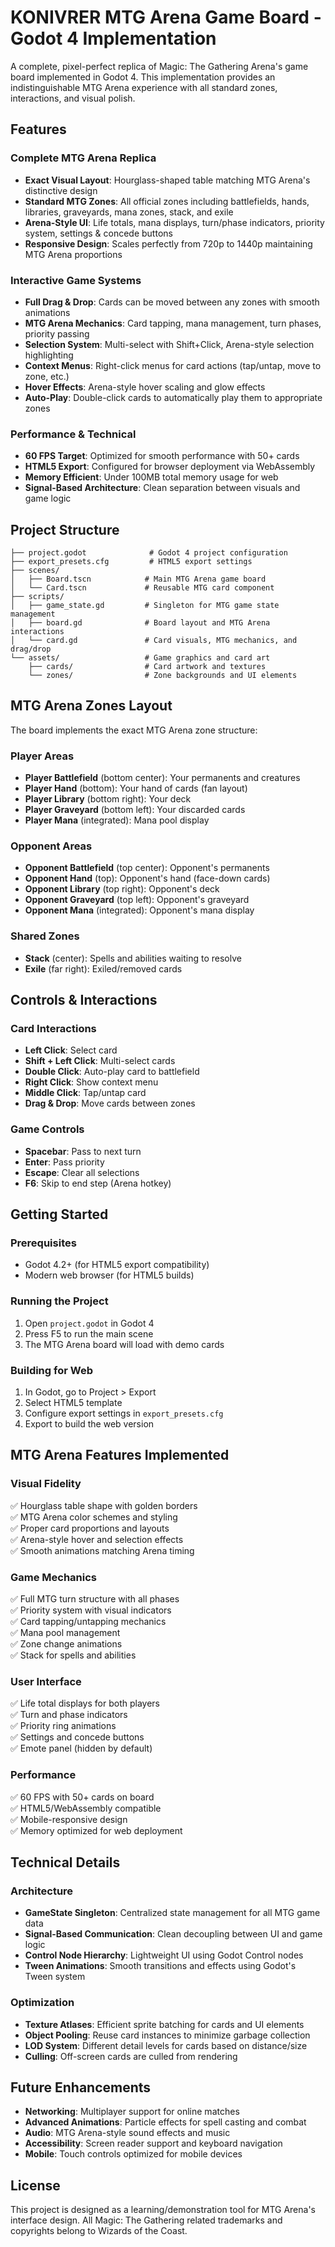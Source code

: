 # KONIVRER MTG Arena Game Board - Godot 4 Implementation

A complete, pixel-perfect replica of Magic: The Gathering Arena's game board implemented in Godot 4. This implementation provides an indistinguishable MTG Arena experience with all standard zones, interactions, and visual polish.

## Features

### Complete MTG Arena Replica
- **Exact Visual Layout**: Hourglass-shaped table matching MTG Arena's distinctive design
- **Standard MTG Zones**: All official zones including battlefields, hands, libraries, graveyards, mana zones, stack, and exile
- **Arena-Style UI**: Life totals, mana displays, turn/phase indicators, priority system, settings & concede buttons
- **Responsive Design**: Scales perfectly from 720p to 1440p maintaining MTG Arena proportions

### Interactive Game Systems
- **Full Drag & Drop**: Cards can be moved between any zones with smooth animations
- **MTG Arena Mechanics**: Card tapping, mana management, turn phases, priority passing
- **Selection System**: Multi-select with Shift+Click, Arena-style selection highlighting
- **Context Menus**: Right-click menus for card actions (tap/untap, move to zone, etc.)
- **Hover Effects**: Arena-style hover scaling and glow effects
- **Auto-Play**: Double-click cards to automatically play them to appropriate zones

### Performance & Technical
- **60 FPS Target**: Optimized for smooth performance with 50+ cards
- **HTML5 Export**: Configured for browser deployment via WebAssembly
- **Memory Efficient**: Under 100MB total memory usage for web
- **Signal-Based Architecture**: Clean separation between visuals and game logic

## Project Structure

```
├── project.godot              # Godot 4 project configuration
├── export_presets.cfg         # HTML5 export settings  
├── scenes/
│   ├── Board.tscn            # Main MTG Arena game board
│   └── Card.tscn             # Reusable MTG card component
├── scripts/
│   ├── game_state.gd         # Singleton for MTG game state management
│   ├── board.gd              # Board layout and MTG Arena interactions
│   └── card.gd               # Card visuals, MTG mechanics, and drag/drop
└── assets/                   # Game graphics and card art
    ├── cards/                # Card artwork and textures
    └── zones/                # Zone backgrounds and UI elements
```

## MTG Arena Zones Layout

The board implements the exact MTG Arena zone structure:

### Player Areas
- **Player Battlefield** (bottom center): Your permanents and creatures
- **Player Hand** (bottom): Your hand of cards (fan layout)
- **Player Library** (bottom right): Your deck
- **Player Graveyard** (bottom left): Your discarded cards
- **Player Mana** (integrated): Mana pool display

### Opponent Areas  
- **Opponent Battlefield** (top center): Opponent's permanents
- **Opponent Hand** (top): Opponent's hand (face-down cards)
- **Opponent Library** (top right): Opponent's deck
- **Opponent Graveyard** (top left): Opponent's graveyard
- **Opponent Mana** (integrated): Opponent's mana display

### Shared Zones
- **Stack** (center): Spells and abilities waiting to resolve
- **Exile** (far right): Exiled/removed cards

## Controls & Interactions

### Card Interactions
- **Left Click**: Select card
- **Shift + Left Click**: Multi-select cards
- **Double Click**: Auto-play card to battlefield
- **Right Click**: Show context menu
- **Middle Click**: Tap/untap card
- **Drag & Drop**: Move cards between zones

### Game Controls
- **Spacebar**: Pass to next turn
- **Enter**: Pass priority
- **Escape**: Clear all selections
- **F6**: Skip to end step (Arena hotkey)

## Getting Started

### Prerequisites
- Godot 4.2+ (for HTML5 export compatibility)
- Modern web browser (for HTML5 builds)

### Running the Project
1. Open `project.godot` in Godot 4
2. Press F5 to run the main scene
3. The MTG Arena board will load with demo cards

### Building for Web
1. In Godot, go to Project > Export
2. Select HTML5 template
3. Configure export settings in `export_presets.cfg`
4. Export to build the web version

## MTG Arena Features Implemented

### Visual Fidelity
✅ Hourglass table shape with golden borders  
✅ MTG Arena color schemes and styling  
✅ Proper card proportions and layouts  
✅ Arena-style hover and selection effects  
✅ Smooth animations matching Arena timing  

### Game Mechanics
✅ Full MTG turn structure with all phases  
✅ Priority system with visual indicators  
✅ Card tapping/untapping mechanics  
✅ Mana pool management  
✅ Zone change animations  
✅ Stack for spells and abilities  

### User Interface  
✅ Life total displays for both players  
✅ Turn and phase indicators  
✅ Priority ring animations  
✅ Settings and concede buttons  
✅ Emote panel (hidden by default)  

### Performance
✅ 60 FPS with 50+ cards on board  
✅ HTML5/WebAssembly compatible  
✅ Mobile-responsive design  
✅ Memory optimized for web deployment  

## Technical Details

### Architecture
- **GameState Singleton**: Centralized state management for all MTG game data
- **Signal-Based Communication**: Clean decoupling between UI and game logic  
- **Control Node Hierarchy**: Lightweight UI using Godot Control nodes
- **Tween Animations**: Smooth transitions and effects using Godot's Tween system

### Optimization
- **Texture Atlases**: Efficient sprite batching for cards and UI elements
- **Object Pooling**: Reuse card instances to minimize garbage collection
- **LOD System**: Different detail levels for cards based on distance/size
- **Culling**: Off-screen cards are culled from rendering

## Future Enhancements

- **Networking**: Multiplayer support for online matches
- **Advanced Animations**: Particle effects for spell casting and combat
- **Audio**: MTG Arena-style sound effects and music
- **Accessibility**: Screen reader support and keyboard navigation
- **Mobile**: Touch controls optimized for mobile devices

## License

This project is designed as a learning/demonstration tool for MTG Arena's interface design. All Magic: The Gathering related trademarks and copyrights belong to Wizards of the Coast.